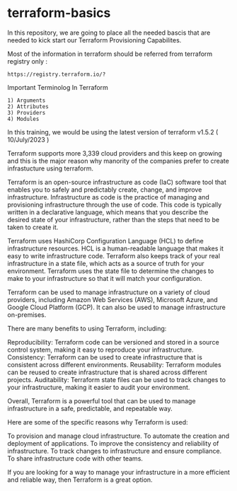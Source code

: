 # terraform-basics

In this repository, we are going to place all the needed bascis that are needed to kick start our Terraform Provisioning Capabilites.

Most of the information in terraform should be referred from terraform registry only :

    https://registry.terraform.io/?
Important Terminolog In Terraform

    1) Arguments
    2) Attributes
    3) Providers
    4) Modules


In this training, we would be using the latest version of terraform v1.5.2 ( 10/July/2023 )

Terraform supports more 3,339 cloud providers and this keep on growing and this is the major reason why manority of the companies prefer to create infrastucture using terraform.

Terraform is an open-source infrastructure as code (IaC) software tool that enables you to safely and predictably create, change, and improve infrastructure. Infrastructure as code is the practice of managing and provisioning infrastructure through the use of code. This code is typically written in a declarative language, which means that you describe the desired state of your infrastructure, rather than the steps that need to be taken to create it.

Terraform uses HashiCorp Configuration Language (HCL) to define infrastructure resources. HCL is a human-readable language that makes it easy to write infrastructure code. Terraform also keeps track of your real infrastructure in a state file, which acts as a source of truth for your environment. Terraform uses the state file to determine the changes to make to your infrastructure so that it will match your configuration.

Terraform can be used to manage infrastructure on a variety of cloud providers, including Amazon Web Services (AWS), Microsoft Azure, and Google Cloud Platform (GCP). It can also be used to manage infrastructure on-premises.

There are many benefits to using Terraform, including:

Reproducibility: Terraform code can be versioned and stored in a source control system, making it easy to reproduce your infrastructure.
Consistency: Terraform can be used to create infrastructure that is consistent across different environments.
Reusability: Terraform modules can be reused to create infrastructure that is shared across different projects.
Auditability: Terraform state files can be used to track changes to your infrastructure, making it easier to audit your environment.

Overall, Terraform is a powerful tool that can be used to manage infrastructure in a safe, predictable, and repeatable way.

Here are some of the specific reasons why Terraform is used:

To provision and manage cloud infrastructure.
To automate the creation and deployment of applications.
To improve the consistency and reliability of infrastructure.
To track changes to infrastructure and ensure compliance.
To share infrastructure code with other teams.

If you are looking for a way to manage your infrastructure in a more efficient and reliable way, then Terraform is a great option.
